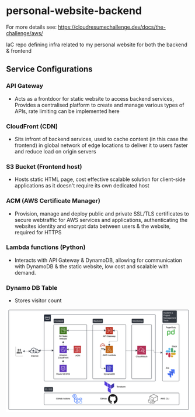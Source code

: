 # personal-website-backend

For more details see:
https://cloudresumechallenge.dev/docs/the-challenge/aws/

IaC repo defining infra related to my personal website for both the backend & frontend

## Service Configurations

### API Gateway

- Acts as a frontdoor for static website to access backend services, Provides a centralised platform to create and manage various types of APIs, rate limiting can be implemented here

### CloudFront (CDN)

- Sits infront of backend services, used to cache content (in this case the frontend) in global network of edge locations to deliver it to users faster and reduce load on origin servers

### S3 Bucket (Frontend host)

- Hosts static HTML page, cost effective scalable solution for client-side applications as it doesn't require its own dedicated host

### ACM (AWS Certificate Manager)

- Provision, manage and deploy public and private SSL/TLS certificates to secure webtraffic for AWS services and applications, authenticating the websites identity and encrypt data between users & the website, required for HTTPS

### Lambda functions (Python)

- Interacts with API Gateway & DynamoDB, allowing for communication with DynamoDB & the static website, low cost and scalable with demand.

### Dynamo DB Table

- Stores visitor count

![alt text](image.png)
